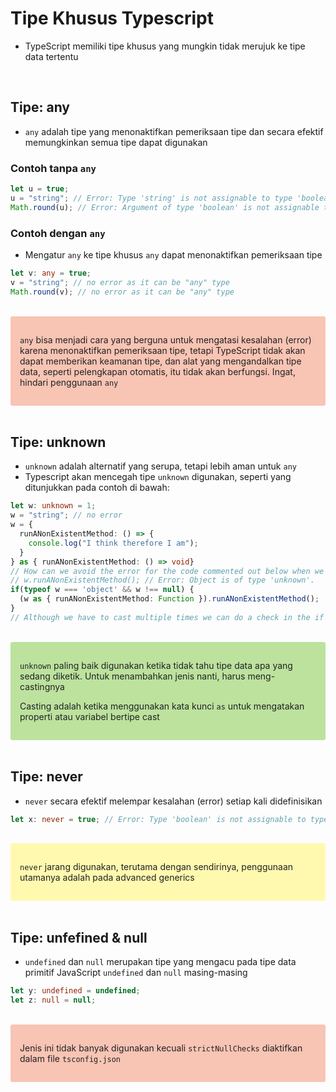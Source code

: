 # Tipe Khusus Typescript

- TypeScript memiliki tipe khusus yang mungkin tidak merujuk ke tipe data tertentu

<br>

## Tipe: any 

- `any` adalah tipe yang menonaktifkan pemeriksaan tipe dan secara efektif memungkinkan semua tipe dapat digunakan

### Contoh tanpa `any`

```ts
let u = true;
u = "string"; // Error: Type 'string' is not assignable to type 'boolean'.
Math.round(u); // Error: Argument of type 'boolean' is not assignable to parameter of type 'number'.
```

### Contoh dengan `any`

- Mengatur `any` ke tipe khusus `any` dapat menonaktifkan pemeriksaan tipe

```ts
let v: any = true;
v = "string"; // no error as it can be "any" type
Math.round(v); // no error as it can be "any" type
```

<br>

<div style="background-color: #F8C4B4; padding: 15px; color: #222; border-radius: 3px">
  <p>
    <code>any</code> bisa menjadi cara yang berguna untuk mengatasi kesalahan (error) karena menonaktifkan pemeriksaan tipe, tetapi TypeScript tidak akan dapat memberikan keamanan tipe, dan alat yang mengandalkan tipe data, seperti pelengkapan otomatis, itu tidak akan berfungsi. Ingat, hindari penggunaan <code>any</code>
  </p>
</div>

<br>

## Tipe: unknown

- `unknown` adalah alternatif yang serupa, tetapi lebih aman untuk `any`
- Typescript akan mencegah tipe `unknown` digunakan, seperti yang ditunjukkan pada contoh di bawah:

```ts
let w: unknown = 1;
w = "string"; // no error
w = {
  runANonExistentMethod: () => {
    console.log("I think therefore I am");
  }
} as { runANonExistentMethod: () => void}
// How can we avoid the error for the code commented out below when we don't know the type?
// w.runANonExistentMethod(); // Error: Object is of type 'unknown'.
if(typeof w === 'object' && w !== null) {
  (w as { runANonExistentMethod: Function }).runANonExistentMethod();
}
// Although we have to cast multiple times we can do a check in the if to secure our type and have a safer casting
```

<br>

<div style="background-color: #BCE29E; padding: 15px; color: #222; border-radius: 3px">
  <p>
    <code>unknown</code> paling baik digunakan ketika tidak tahu tipe data apa yang sedang diketik. Untuk menambahkan jenis nanti, harus meng-castingnya
  </p>
  <p>
    Casting adalah ketika menggunakan kata kunci <code>as</code> untuk mengatakan properti atau variabel bertipe cast
  </p>
</div>

<br>

## Tipe: never

- `never` secara efektif melempar kesalahan (error) setiap kali didefinisikan

```ts
let x: never = true; // Error: Type 'boolean' is not assignable to type 'never'.
```

<br>

<div style="background-color: #FFF9B0; padding: 15px; color: #222; border-radius: 3px">
  <p>
    <code>never</code> jarang digunakan, terutama dengan sendirinya, penggunaan utamanya adalah pada advanced generics
  </p>
</div>

<br>

## Tipe: unfefined & null

- `undefined` dan `null` merupakan tipe yang mengacu pada tipe data primitif JavaScript `undefined` dan `null` masing-masing

```ts
let y: undefined = undefined;
let z: null = null;
```

<br>

<div style="background-color: #F8C4B4; padding: 15px; color: #222; border-radius: 3px">
  <p>
    Jenis ini tidak banyak digunakan kecuali <code>strictNullChecks</code> diaktifkan dalam file <code>tsconfig.json</code>
  </p>
</div>